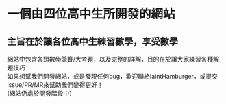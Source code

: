 # 一個由四位高中生所開發的網站
## 主旨在於讓各位高中生練習數學，享受數學
網站中包含各類數學競賽/大考題，以及完整的詳解，目的在於讓大家練習各種解題技巧   
如果想幫我們開發網站，或是發現任何bug，歡迎聯絡IaintHamburger，或提交issue/PR/MR來幫助我們變得更好！   
(網站仍處於開發階段中）
